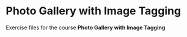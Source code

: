 # Photo Gallery with Image Tagging
Exercise files for the course **Photo Gallery with Image Tagging**
